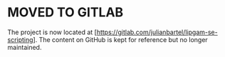 # MOVED TO GITLAB
The project is now located at [https://gitlab.com/julianbartel/lipgam-se-scripting].
The content on GitHub is kept for reference but no longer maintained.
